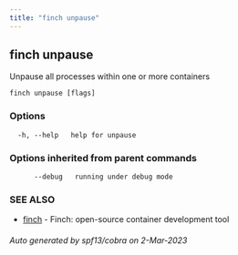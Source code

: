 ```yaml
---
title: "finch unpause"
---
```

## finch unpause

Unpause all processes within one or more containers

```
finch unpause [flags]
```

### Options

```
  -h, --help   help for unpause
```

### Options inherited from parent commands

```
      --debug   running under debug mode
```

### SEE ALSO

* [finch](../finch/)	 - Finch: open-source container development tool

###### Auto generated by spf13/cobra on 2-Mar-2023
